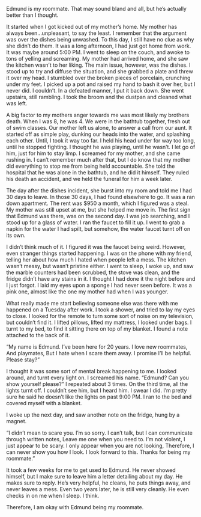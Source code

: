 Edmund is my roommate. That may sound bland and all, but he’s actually better than I thought. 

It started when I got kicked out of my mother’s home. My mother has always been…unpleasant, to say the least. I remember that the argument was over the dishes being unwashed. To this day, I still have no clue as why she didn’t do them. It was a long afternoon, I had just got home from work. It was maybe around 5:00 PM. I went to sleep on the couch, and awoke to tons of yelling and screaming. My mother had arrived home, and she saw the kitchen wasn’t to her liking. The main issue, however, was the dishes. I stood up to try and diffuse the situation, and she grabbed a plate and threw it over my head. I stumbled over the broken pieces of porcelain, crunching under my feet. I picked up a pot and raised my hand to bash it over her, but I never did. I couldn’t. In a defeated manner, I put it back down. She went upstairs, still rambling. I took the broom and the dustpan and cleaned what was left. 

A big factor to my mothers anger towards me was most likely my brothers death. When I was 8, he was 4. We were in the bathtub together, fresh out of swim classes. Our mother left us alone, to answer a call from our aunt. It started off as simple play, dunking our heads into the water, and splashing each other. Until, I took it way too far. I held his head under for way too long, until he stopped fighting. I thought he was playing, until he wasn’t. I let go of him, just for him to stay limp. I screamed for my mother, and she came rushing in. I can’t remember much after that, but I do know that my mother did everything to stop me from being held accountable. She told the hospital that he was alone in the bathtub, and he did it himself. They ruled his death an accident, and we held the funeral for him a week later. 

The day after the dishes incident, she burst into my room and told me I had 30 days to leave. In those 30 days, I had found elsewhere to go. It was a ran down apartment. The rent was $950 a month, which I figured was a steal. My mother was still upset at me, but she helped me move in. The first sign that Edmund was there, was on the second day. I was job searching, and I stood up for a glass of water. I ran the faucet to fill it up. I went to grab a napkin for the water I had spilt, but somehow, the water faucet turnt off on its own. 

I didn’t think much of it. I figured it was the faucet being weird. However, even stranger things started happening. I was on the phone with my friend, telling her about how much I hated when people left a mess. The kitchen wasn’t messy, but wasn’t pristine either. I went to sleep, I woke up, and saw the marble counters had been scrubbed, the stove was clean, and the fridge didn’t have any stains in it. I thought I had done it the night before and I just forgot. I laid my eyes upon a sponge I had never seen before. It was a pink one, almost like the one my mother had when I was younger. 

What really made me start believing someone else was there with me happened on a Tuesday after work. I took a shower, and tried to lay my eyes to close. I looked for the remote to turn some sort of noise on my television, but couldn’t find it. I lifted pillows, lifted my mattress, I looked under bags. I turnt to my bed, to find it sitting there on top of my blanket. 
I found a note attached to the back of it. 

“My name is Edmund. 
I’ve been here for 20 years. 
I love new roommates, 
And playmates,
But I hate when I scare them away. 
I promise I’ll be helpful.
Please stay?”

I thought it was some sort of mental break happening to me. I looked around, and turnt every light on. I screamed his name. “Edmund? Can you show yourself please?” I repeated about 3 times. On the third time, all the lights turnt off. I couldn’t see him, but I heard him.
I swear I did. I’m pretty sure he said he doesn’t like the lights on past 9:00 PM. I ran to the bed and covered myself with a blanket. 

I woke up the next day, and saw another note on the fridge, hung by a magnet.

“I didn’t mean to scare you. 
I’m so sorry. 
I can’t talk, but I can communicate through written notes,
Leave me one when you need to. 
I’m not violent, I just appear to be scary. 
I only appear when you are not looking, 
Therefore, 
I can never show you how I look.
I look forward to this. 
Thanks for being my roommate.” 

It took a few weeks for me to get used to Edmund. He never showed himself, but I make sure to leave him a letter detailing about my day. He makes sure to reply. He’s very helpful, he cleans, he puts things away, and never leaves a mess. Even two years later, he is still very cleanly. He even checks in on me when I sleep. I think. 

Therefore, I am okay with Edmund being my roommate.
